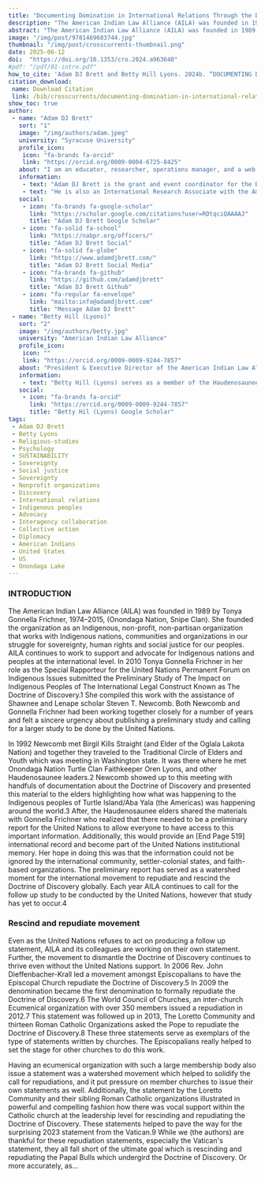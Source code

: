 ```yaml
---
title: "Documenting Domination in International Relations Through the Doctrine of Discovery"
description: "The American Indian Law Alliance (AILA) was founded in 1989 by Tonya Gonnella Frichner as an Indigenous, non-profit organization advocating for sovereignty, human rights, and social justice for Indigenous peoples."
abstract: "The American Indian Law Alliance (AILA) was founded in 1989 by Tonya Gonnella Frichner as an Indigenous, non-profit organization advocating for sovereignty, human rights, and social justice for Indigenous peoples. AILA works at the international level to support and advocate for Indigenous nations. In 2010, Gonnella Frichner submitted a Preliminary Study on The Impact on Indigenous Peoples of The Doctrine of Discovery to the United Nations. The study highlighted the ongoing effects of the Doctrine of Discovery on Indigenous peoples globally. AILA continues to call for a follow-up study by the United Nations. The organization also works to dismantle the Doctrine of Discovery through advocacy and collaboration with other organizations. Here, Brett and Hill discuss the history of the Doctrine of Discovery, the work of Indigenous nations in international diplomacy, and the importance of shifting from a rights-based approach to a responsibility-based approach. He emphasize the need for collective action to challenge the Doctrine of Discovery and create a more just and sustainable world."
image: "/img/post/9781469683744.jpg"
thumbnail: "/img/post/crosscurrents-thumbnail.png"
date: 2025-06-12
doi:  "https://doi.org/10.1353/cro.2024.a963640"
#pdf: "/pdf/01-intro.pdf"
how_to_cite: 'Adam DJ Brett and Betty Hill Lyons. 2024b. “DOCUMENTING DOMINATION IN INTERNATIONAL RELATIONS THROUGH THE DOCTRINE OF DISCOVERY.” Cross Currents 74 (4): 519–36.'
citation_download: 
 name: Download Citation
 link: /bib/crosscurrents/documenting-domination-in-international-relations-.bib
show_toc: true
author: 
 - name: "Adam DJ Brett"
   sort: "1"
   image: "/img/authors/adam.jpeg"
   university: "Syracuse University"
   profile_icon: 
    icon: "fa-brands fa-orcid"
    link: "https://orcid.org/0009-0004-6725-8425"
   about: "I am an educator, researcher, operations manager, and a web developer."
   information: 
    - text: "Adam DJ Brett is the grant and event coordinator for the Doctrine of Discovery Project, funded by the Henry Luce Grant “200 Years of Johnson v. M’Intosh” and supported by the Indigenous Values Initiative and Syracuse University."
    - text: "He is also an International Research Associate with the American Indian Law Alliance and an adjunct professor of religion at Syracuse University."
   social:
    - icon: "fa-brands fa-google-scholar"
      link: "https://scholar.google.com/citations?user=RDtqciQAAAAJ"
      title: "Adam DJ Brett Google Scholar"
    - icon: "fa-solid fa-school"
      link: "https://nabpr.org/officers/"
      title: "Adam DJ Brett Social"
    - icon: "fa-solid fa-globe"
      link: "https://www.adamdjbrett.com/"
      title: "Adam DJ Brett Social Media"
    - icon: "fa-brands fa-github"
      link: "https://github.com/adamdjbrett"
      title: "Adam DJ Brett Github"
    - icon: "fa-regular fa-envelope"
      link: "mailto:info@adamdjbrett.com"
      title: "Message Adam DJ Brett"
 - name: "Betty Hill (Lyons)"
   sort: "2"
   image: "/img/authors/betty.jpg"
   university: "American Indian Law Alliance"
   profile_icon: 
    icon: ""
    link: "https://orcid.org/0009-0009-9244-7857"
   about: "President & Executive Director of the American Indian Law Alliance (AILA), is an Indigenous and environmental activist and citizen of the Onondaga Nation. Betty has worked for the Onondaga Nation for over 20 years."
   information: 
    - text: "Betty Hill (Lyons) serves as a member of the Haudenosaunee External Relations Committee and has been an active participant at the annual United Nations Permanent Forum on Indigenous Issues (UNPFII) since the first session in 2001 as a delegate of the Onondaga Nation. Betty attended Cazenovia College and is a Bryant Stratton College Graduate of the Paralegal Program."
   social:
    - icon: "fa-brands fa-orcid"
      link: "https://orcid.org/0009-0009-9244-7857"
      title: "Betty Hil (Lyons) Google Scholar"
tags: 
 - Adam DJ Brett
 - Betty Lyons
 - Religious-studies
 - Psychology
 - SUSTAINABILITY
 - Sovereignty
 - Social justice
 - Sovereignty
 - Nonprofit organizations
 - Discovery
 - International relations
 - Indigenous peoples
 - Advocacy
 - Interagency collaboration
 - Collective action
 - Diplomacy
 - American Indians
 - United States
 - US
 - Onondaga Lake
---
```


### INTRODUCTION

The American Indian Law Alliance (AILA) was founded in 1989 by Tonya Gonnella Frichner, 1974–2015, (Onondaga Nation, Snipe Clan). She founded the organization as an Indigenous, non-profit, non-partisan organization that works with Indigenous nations, communities and organizations in our struggle for sovereignty, human rights and social justice for our peoples. AILA continues to work to support and advocate for Indigenous nations and peoples at the international level. In 2010 Tonya Gonnella Frichner in her role as the Special Rapporteur for the United Nations Permanent Forum on Indigenous Issues submitted the Preliminary Study of The Impact on Indigenous Peoples of The International Legal Construct Known as The Doctrine of Discovery.1 She compiled this work with the assistance of Shawnee and Lenape scholar Steven T. Newcomb. Both Newcomb and Gonnella Frichner had been working together closely for a number of years and felt a sincere urgency about publishing a preliminary study and calling for a larger study to be done by the United Nations.

In 1992 Newcomb met Birgil Kills Straight (and Elder of the Oglala Lakota Nation) and together they traveled to the Traditional Circle of Elders and Youth which was meeting in Washington state. It was there where he met Onondaga Nation Turtle Clan Faithkeeper Oren Lyons, and other Haudenosaunee leaders.2 Newcomb showed up to this meeting with handfuls of documentation about the Doctrine of Discovery and presented this material to the elders highlighting how what was happening to the Indigenous peoples of Turtle Island/Aba Yala (the Americas) was happening around the world.3 After, the Haudenosaunee elders shared the materials with Gonnella Frichner who realized that there needed to be a preliminary report for the United Nations to allow everyone to have access to this important information. Additionally, this would provide an [End Page 519] international record and become part of the United Nations institutional memory. Her hope in doing this was that the information could not be ignored by the international community, settler-colonial states, and faith-based organizations. The preliminary report has served as a watershed moment for the international movement to repudiate and rescind the Doctrine of Discovery globally. Each year AILA continues to call for the follow up study to be conducted by the United Nations, however that study has yet to occur.4

### Rescind and repudiate movement
Even as the United Nations refuses to act on producing a follow up statement, AILA and its colleagues are working on their own statement. Further, the movement to dismantle the Doctrine of Discovery continues to thrive even without the United Nations support. In 2006 Rev. John Dieffenbacher-Krall led a movement amongst Episcopalians to have the Episcopal Church repudiate the Doctrine of Discovery.5 In 2009 the denomination became the first denomination to formally repudiate the Doctrine of Discovery.6 The World Council of Churches, an inter-church Ecumenical organization with over 350 members issued a repudiation in 2012.7 This statement was followed up in 2013, The Loretto Community and thirteen Roman Catholic Organizations asked the Pope to repudiate the Doctrine of Discovery.8 These three statements serve as exemplars of the type of statements written by churches. The Episcopalians really helped to set the stage for other churches to do this work.

Having an ecumenical organization with such a large membership body also issue a statement was a watershed movement which helped to solidify the call for repudiations, and it put pressure on member churches to issue their own statements as well. Additionally, the statement by the Loretto Community and their sibling Roman Catholic organizations illustrated in powerful and compelling fashion how there was vocal support within the Catholic church at the leadership level for rescinding and repudiating the Doctrine of Discovery. These statements helped to pave the way for the surprising 2023 statement from the Vatican.9 While we (the authors) are thankful for these repudiation statements, especially the Vatican's statement, they all fall short of the ultimate goal which is rescinding and repudiating the Papal Bulls which undergird the Doctrine of Discovery. Or more accurately, as...